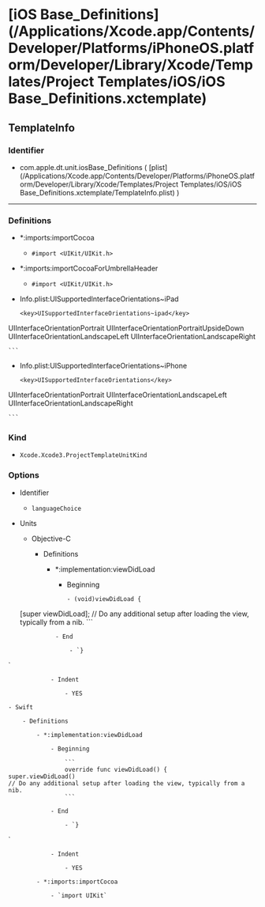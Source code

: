 # [iOS Base_Definitions](/Applications/Xcode.app/Contents/Developer/Platforms/iPhoneOS.platform/Developer/Library/Xcode/Templates/Project Templates/iOS/iOS Base_Definitions.xctemplate)

## TemplateInfo

### Identifier

- com.apple.dt.unit.iosBase_Definitions ( [plist](/Applications/Xcode.app/Contents/Developer/Platforms/iPhoneOS.platform/Developer/Library/Xcode/Templates/Project Templates/iOS/iOS Base_Definitions.xctemplate/TemplateInfo.plist) )

---

### Definitions

- *:imports:importCocoa

	- `#import <UIKit/UIKit.h>`

- *:imports:importCocoaForUmbrellaHeader

	- `#import <UIKit/UIKit.h>`

- Info.plist:UISupportedInterfaceOrientations~iPad

	```
	<key>UISupportedInterfaceOrientations~ipad</key>
<array>
    <string>UIInterfaceOrientationPortrait</string>
    <string>UIInterfaceOrientationPortraitUpsideDown</string>
    <string>UIInterfaceOrientationLandscapeLeft</string>
    <string>UIInterfaceOrientationLandscapeRight</string>
</array>

	```

- Info.plist:UISupportedInterfaceOrientations~iPhone

	```
	<key>UISupportedInterfaceOrientations</key>
<array>
     <string>UIInterfaceOrientationPortrait</string>
     <string>UIInterfaceOrientationLandscapeLeft</string>
     <string>UIInterfaceOrientationLandscapeRight</string>
</array>

	```

### Kind

- `Xcode.Xcode3.ProjectTemplateUnitKind`

### Options

- Identifier

	- `languageChoice`

- Units

	- Objective-C

		- Definitions

			- *:implementation:viewDidLoad

				- Beginning

					```
					- (void)viewDidLoad {
    [super viewDidLoad];
    // Do any additional setup after loading the view, typically from a nib.
					```

				- End

					- `}
`

				- Indent

					- YES

	- Swift

		- Definitions

			- *:implementation:viewDidLoad

				- Beginning

					```
					override func viewDidLoad() {
    super.viewDidLoad()
    // Do any additional setup after loading the view, typically from a nib.
					```

				- End

					- `}
`

				- Indent

					- YES

			- *:imports:importCocoa

				- `import UIKit`